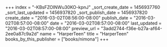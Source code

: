 +++
index = "-KBsFZOINWu30KO-kpnJ"
_sort_create_date = 1456937760
_sort_last_updated = 1456937820
_sort_publish_date = 1456937820
create_date = "2016-03-02T08:56:00-08:00"
publish_date = "2016-03-02T08:57:00-08:00"
date = "2016-03-02T08:57:00-08:00"
last_updated = "2016-03-02T08:57:00-08:00"
preview_url = "3add2744-f36e-b27a-af64-2ee0a87c9a2d"
name = "HarperTeen"
title = "HarperTeen"
books_by_this_publisher = ["books/nimona"]
+++
